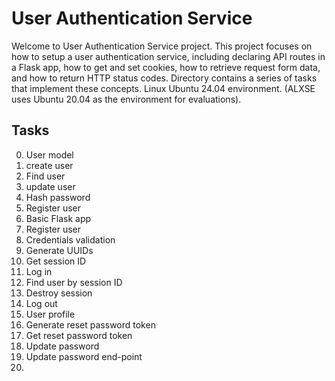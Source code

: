 # User Authentication Service

Welcome to User Authentication Service project. This project focuses on how to setup a user authentication service, including declaring API routes in a Flask app, how to get and set cookies, how to retrieve request form data, and how to return HTTP status codes. Directory contains a series of tasks that implement these concepts. Linux Ubuntu 24.04 environment. (ALXSE uses Ubuntu 20.04 as the environment for evaluations).


## Tasks

0. User model
1. create user
2. Find user
3. update user
4. Hash password
5. Register user
6. Basic Flask app
7. Register user
8. Credentials validation
9. Generate UUIDs
10. Get session ID
11. Log in
12. Find user by session ID
13. Destroy session
14. Log out
15. User profile
16. Generate reset password token
17. Get reset password token
18. Update password
19. Update password end-point
20.
